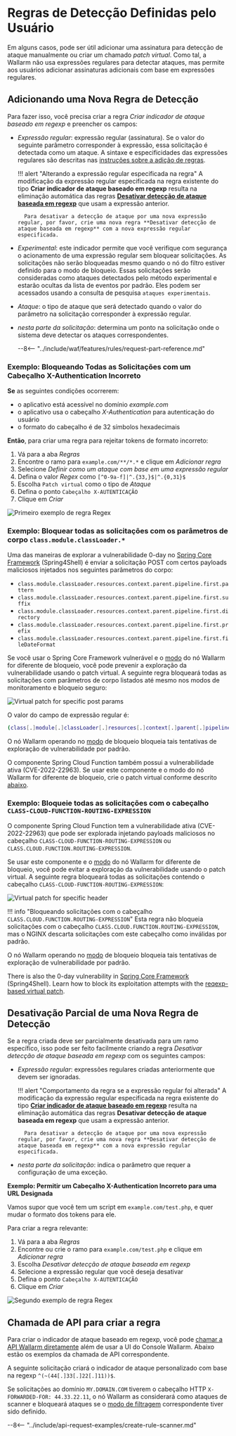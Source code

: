 [link-regex]:       https://github.com/yandex/pire

[img-regex-example1]:       ../../images/user-guides/rules/regex-rule-1.png
[img-regex-example2]:       ../../images/user-guides/rules/regex-rule-2.png
[img-regex-id]:             ../../images/user-guides/rules/regex-id.png

# Regras de Detecção Definidas pelo Usuário

Em alguns casos, pode ser útil adicionar uma assinatura para detecção de ataque manualmente ou criar um chamado *patch virtual*. Como tal, a Wallarm não usa expressões regulares para detectar ataques, mas permite aos usuários adicionar assinaturas adicionais com base em expressões regulares.

## Adicionando uma Nova Regra de Detecção

Para fazer isso, você precisa criar a regra *Criar indicador de ataque baseado em regexp* e preencher os campos:

* *Expressão regular*: expressão regular (assinatura). Se o valor do seguinte parâmetro corresponder à expressão, essa solicitação é detectada como um ataque. A sintaxe e especificidades das expressões regulares são descritas nas [instruções sobre a adição de regras](add-rule.md#condition-type-regex).

    !!! alert "Alterando a expressão regular especificada na regra"
        A modificação da expressão regular especificada na regra existente do tipo **Criar indicador de ataque baseado em regexp** resulta na eliminação automática das regras [**Desativar detecção de ataque baseada em regexp**](#partial-disabling-of-a-new-detection-rule) que usam a expressão anterior.

        Para desativar a detecção de ataque por uma nova expressão regular, por favor, crie uma nova regra **Desativar detecção de ataque baseada em regexp** com a nova expressão regular especificada.

* *Experimental*: este indicador permite que você verifique com segurança o acionamento de uma expressão regular sem bloquear solicitações. As solicitações não serão bloqueadas mesmo quando o nó do filtro estiver definido para o modo de bloqueio. Essas solicitações serão consideradas como ataques detectados pelo método experimental e estarão ocultas da lista de eventos por padrão. Eles podem ser acessados usando a consulta de pesquisa `ataques experimentais`.

* *Ataque*: o tipo de ataque que será detectado quando o valor do parâmetro na solicitação corresponder à expressão regular.

* *nesta parte da solicitação*: determina um ponto na solicitação onde o sistema deve detectar os ataques correspondentes.

    --8<-- "../include/waf/features/rules/request-part-reference.md"

### Exemplo: Bloqueando Todas as Solicitações com um Cabeçalho X-Authentication Incorreto

**Se** as seguintes condições ocorrerem:

* o aplicativo está acessível no domínio *example.com*
* o aplicativo usa o cabeçalho *X-Authentication* para autenticação do usuário
* o formato do cabeçalho é de 32 símbolos hexadecimais

**Então**, para criar uma regra para rejeitar tokens de formato incorreto:

1. Vá para a aba *Regras*
2. Encontre o ramo para `example.com/**/*.*` e clique em *Adicionar regra*
3. Selecione *Definir como um ataque com base em uma expressão regular*
4. Defina o valor *Regex* como `[^0-9a-f]|^.{33,}$|^.{0,31}$`
5. Escolha `Patch virtual` como o tipo de *Ataque*
6. Defina o ponto `Cabeçalho X-AUTENTICAÇÃO`
7. Clique em *Criar*

![Primeiro exemplo de regra Regex][img-regex-example1]

### Exemplo: Bloquear todas as solicitações com os parâmetros de corpo `class.module.classLoader.*`

Uma das maneiras de explorar a vulnerabilidade 0-day no [Spring Core Framework](https://docs.spring.io/spring-framework/docs/3.2.x/spring-framework-reference/html/overview.html) (Spring4Shell) é enviar a solicitação POST com certos payloads maliciosos injetados nos seguintes parâmetros do corpo:

* `class.module.classLoader.resources.context.parent.pipeline.first.pattern`
* `class.module.classLoader.resources.context.parent.pipeline.first.suffix`
* `class.module.classLoader.resources.context.parent.pipeline.first.directory`
* `class.module.classLoader.resources.context.parent.pipeline.first.prefix`
* `class.module.classLoader.resources.context.parent.pipeline.first.fileDateFormat`

Se você usar o Spring Core Framework vulnerável e o [modo](../../admin-en/configure-wallarm-mode.md#available-filtration-modes) do nó Wallarm for diferente de bloqueio, você pode prevenir a exploração da vulnerabilidade usando o patch virtual. A seguinte regra bloqueará todas as solicitações com parâmetros de corpo listados até mesmo nos modos de monitoramento e bloqueio seguro:

![Virtual patch for specific post params](../../images/user-guides/rules/regexp-rule-post-params-spring.png)

O valor do campo de expressão regular é:

```bash
(class[.]module[.]classLoader[.]resources[.]context[.]parent[.]pipeline[.]first[.])(pattern|suffix|directory|prefix|fileDateFormat)
```

O nó Wallarm operando no [modo](../../admin-en/configure-wallarm-mode.md#available-filtration-modes) de bloqueio bloqueia tais tentativas de exploração de vulnerabilidade por padrão.

O componente Spring Cloud Function também possui a vulnerabilidade ativa (CVE-2022-22963). Se usar este componente e o modo do nó Wallarm for diferente de bloqueio, crie o patch virtual conforme descrito [abaixo](#example-block-all-requests-with-the-class-cloud-function-routing-expression-header).

### Exemplo: Bloqueie todas as solicitações com o cabeçalho `CLASS-CLOUD-FUNCTION-ROUTING-EXPRESSION`

O componente Spring Cloud Function tem a vulnerabilidade ativa (CVE-2022-22963) que pode ser explorada injetando payloads maliciosos no cabeçalho `CLASS-CLOUD-FUNCTION-ROUTING-EXPRESSION` ou `CLASS.CLOUD.FUNCTION.ROUTING-EXPRESSION`.

Se usar este componente e o [modo](../../admin-en/configure-wallarm-mode.md#available-filtration-modes) do nó Wallarm for diferente de bloqueio, você pode evitar a exploração da vulnerabilidade usando o patch virtual. A seguinte regra bloqueará todas as solicitações contendo o cabeçalho `CLASS-CLOUD-FUNCTION-ROUTING-EXPRESSION`:

![Virtual patch for specific header](../../images/user-guides/rules/regexp-rule-header-spring.png)

!!! info "Bloqueando solicitações com o cabeçalho `CLASS.CLOUD.FUNCTION.ROUTING-EXPRESSION`"
    Esta regra não bloqueia solicitações com o cabeçalho `CLASS.CLOUD.FUNCTION.ROUTING-EXPRESSION`, mas o NGINX descarta solicitações com este cabeçalho como inválidas por padrão.

O nó Wallarm operando no [modo](../../admin-en/configure-wallarm-mode.md#available-filtration-modes) de bloqueio bloqueia tais tentativas de exploração de vulnerabilidade por padrão.

There is also the 0-day vulnerability in [Spring Core Framework](https://docs.spring.io/spring-framework/docs/3.2.x/spring-framework-reference/html/overview.html) (Spring4Shell). Learn how to block its exploitation attempts with the [reqexp-based virtual patch](#example-block-all-requests-with-the-classmoduleclassloader-body-parameters).

## Desativação Parcial de uma Nova Regra de Detecção

Se a regra criada deve ser parcialmente desativada para um ramo específico, isso pode ser feito facilmente criando a regra *Desativar detecção de ataque baseada em regexp* com os seguintes campos:

- *Expressão regular*: expressões regulares criadas anteriormente que devem ser ignoradas.

    !!! alert "Comportamento da regra se a expressão regular foi alterada"
        A modificação da expressão regular especificada na regra existente do tipo [**Criar indicador de ataque baseado em regexp**](#adding-a-new-detection-rule) resulta na eliminação automática das regras **Desativar detecção de ataque baseada em regexp** que usam a expressão anterior.

        Para desativar a detecção de ataque por uma nova expressão regular, por favor, crie uma nova regra **Desativar detecção de ataque baseada em regexp** com a nova expressão regular especificada.

- *nesta parte da solicitação*: indica o parâmetro que requer a configuração de uma exceção.

**Exemplo: Permitir um Cabeçalho X-Authentication Incorreto para uma URL Designada**

Vamos supor que você tem um script em `example.com/test.php`, e quer mudar o formato dos tokens para ele.

Para criar a regra relevante:

1. Vá para a aba *Regras*
1. Encontre ou crie o ramo para `example.com/test.php` e clique em *Adicionar regra*
1. Escolha *Desativar detecção de ataque baseada em regexp*
1. Selecione a expressão regular que você deseja desativar
1. Defina o ponto `Cabeçalho X-AUTENTICAÇÃO`
1. Clique em *Criar*

![Segundo exemplo de regra Regex][img-regex-example2] 

## Chamada de API para criar a regra

Para criar o indicador de ataque baseado em regexp, você pode [chamar a API Wallarm diretamente](../../api/overview.md) além de usar a UI do Console Wallarm. Abaixo estão os exemplos da chamada de API correspondente.

A seguinte solicitação criará o indicador de ataque personalizado com base na regexp `^(~(44[.]33[.]22[.]11))$`.

Se solicitações ao domínio `MY.DOMAIN.COM` tiverem o cabeçalho HTTP `X-FORWARDED-FOR: 44.33.22.11`, o nó Wallarm as considerará como ataques de scanner e bloqueará ataques se o [modo de filtragem](../../admin-en/configure-wallarm-mode.md) correspondente tiver sido definido.

--8<-- "../include/api-request-examples/create-rule-scanner.md"